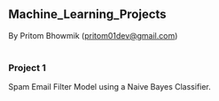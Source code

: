 <h2>Machine_Learning_Projects</h2>

By Pritom Bhowmik (pritom01dev@gmail.com)          
<br>

<h3> Project 1 </h3>

Spam Email Filter Model using a Naive Bayes Classifier.              




